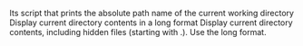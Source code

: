 Its script that prints the absolute path name of the current working directory
Display current directory contents in a long format
Display current directory contents, including hidden files (starting with .). Use the long format.
